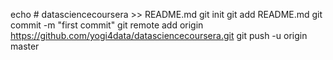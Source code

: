 echo # datasciencecoursera >> README.md
git init
git add README.md
git commit -m "first commit"
git remote add origin https://github.com/yogi4data/datasciencecoursera.git
git push -u origin master
